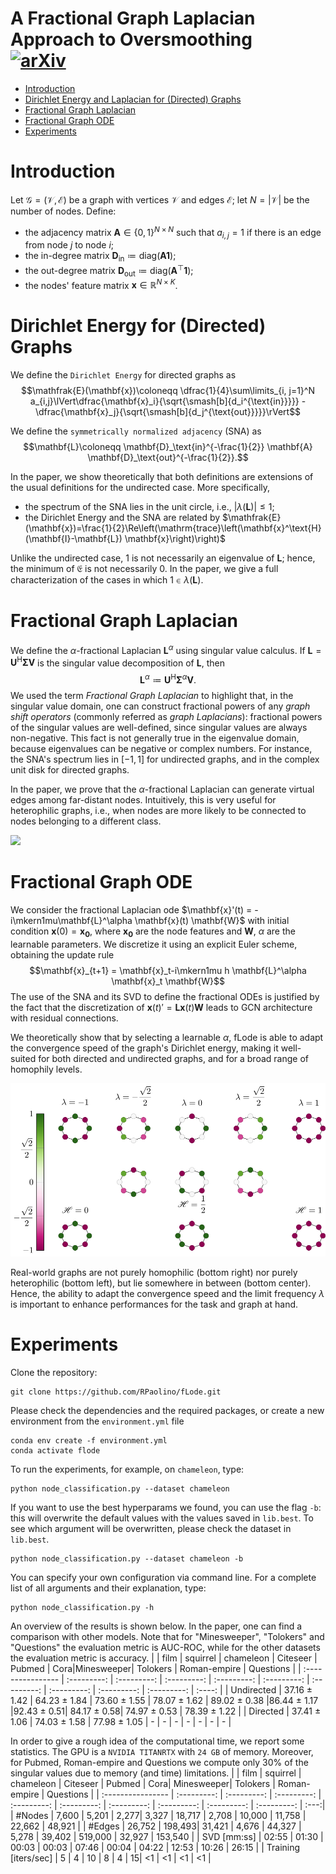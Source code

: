 # A Fractional Graph Laplacian Approach to Oversmoothing <br>[![arXiv](https://img.shields.io/badge/arXiv-2305.13084-aa142d.svg?logo=arxiv&style=plastic)](https://arxiv.org/abs/2305.13084)

+ [Introduction](#introduction)
+ [Dirichlet Energy and Laplacian for (Directed) Graphs](#dirichlet-energy-and-laplacian-for-directed-graphs)
+ [Fractional Graph Laplacian](#fractional-graph-laplacian)
+ [Fractional Graph ODE](#fractional-graph-ode)
+ [Experiments](#experiments)

# Introduction
Let $\mathcal{G}=(\mathcal{V}, \mathcal{E})$ be a graph with vertices $\mathcal{V}$ and edges $\mathcal{E}$; let $N=\lvert \mathcal{V}\rvert$ be the number of nodes. Define:
- the adjacency matrix $\mathbf{A}\in\{0, 1\}^{N\times N}$ such that $a_{i, j}=1$ if there is an edge from node $j$ to node $i$;
- the in-degree matrix $\mathbf{D}_\text{in} \coloneqq \mathrm{diag}(\mathbf{A}\mathbf{1})$;
- the out-degree matrix $\mathbf{D}_\text{out} \coloneqq \mathrm{diag}(\mathbf{A}^\top\mathbf{1})$;
- the nodes' feature matrix $\mathbf{x}\in\mathbb{R}^{N\times K}$.

#  Dirichlet Energy for (Directed) Graphs
We define the ``Dirichlet Energy`` for directed graphs as 
$$\mathfrak{E}(\mathbf{x})\coloneqq \dfrac{1}{4}\sum\limits_{i, j=1}^N a_{i,j}\lVert\dfrac{\mathbf{x}_i}{\sqrt{\smash[b]{d_i^{\text{in}}}}} - \dfrac{\mathbf{x}_j}{\sqrt{\smash[b]{d_j^{\text{out}}}}}\rVert$$

We define the ``symmetrically normalized adjacency`` (SNA) as 
$$\mathbf{L}\coloneqq \mathbf{D}_\text{in}^{-\frac{1}{2}} \mathbf{A} \mathbf{D}_\text{out}^{-\frac{1}{2}}.$$

In the paper, we show theoretically that both definitions are extensions of the usual definitions for the undirected case. More specifically,
- the spectrum of the SNA lies in the unit circle, i.e., $\lvert\lambda(\mathbf{L})\rvert \leq 1$;
- the Dirichlet Energy and the SNA are related by $\mathfrak{E}(\mathbf{x})=\frac{1}{2}\Re\left(\mathrm{trace}\left(\mathbf{x}^\text{H} (\mathbf{I}-\mathbf{L}) \mathbf{x}\right)\right)$

Unlike the undirected case, $1$ is not necessarily an eigenvalue of $\mathbf{L}$; hence, the minimum of $\mathfrak{E}$ is not necessarily $0$. In the paper, we give a full characterization of the cases in which $1\in\lambda(\mathbf{L})$.

# Fractional Graph Laplacian

We define the $\alpha$-fractional Laplacian $\mathbf{L}^\alpha$ using singular value calculus. If $\mathbf{L}=\mathbf{U}^\text{H}\mathbf{\Sigma}\mathbf{V}$ is the singular value decomposition of $\mathbf{L}$, then
$$\mathbf{L}^\alpha\coloneqq\mathbf{U}^\text{H}\mathbf{\Sigma}^{\alpha}\mathbf{V}.$$
We used the term *Fractional Graph Laplacian* to highlight that, in the singular value domain, one can construct fractional powers of any *graph shift operators* (commonly referred as *graph Laplacians*): fractional powers of the singular values are well-defined, since singular values are always non-negative. This fact is not generally true in the eigenvalue domain, because eigenvalues can be negative or complex numbers. For instance, the SNA's spectrum lies in $[-1, 1]$ for undirected graphs, and in the complex unit disk for directed graphs.  

In the paper, we prove that the $\alpha$-fractional Laplacian can generate virtual edges among far-distant nodes. Intuitively, this is very useful for heterophilic graphs, i.e., when nodes are more likely to be connected to nodes belonging to a different class.

<img style="float: center;" src="imgs/fL.gif"/>



# Fractional Graph ODE
We consider the fractional Laplacian ode $\mathbf{x}'(t) = -i\mkern1mu\mathbf{L}^\alpha \mathbf{x}(t) \mathbf{W}$ with initial condition $\mathbf{x}(0)=\mathbf{x_0}$, where $\mathbf{x_0}$ are the node features and $\mathbf{W}$, $\alpha$ are the learnable parameters. We discretize it using an explicit Euler scheme, obtaining the update rule
$$\mathbf{x}_{t+1} = \mathbf{x}_t-i\mkern1mu h \mathbf{L}^\alpha \mathbf{x}_t \mathbf{W}$$
The use of the SNA and its SVD to define the fractional ODEs is justified by the fact that the discretization of $\mathbf{x}(t)'=\mathbf{L}\mathbf{x}(t)\mathbf{W}$ leads to GCN architecture with residual connections.

We theoretically show that by selecting a learnable $\alpha$, fLode is able to adapt the convergence speed of the graph's Dirichlet energy, making it well-suited for both directed and undirected graphs, and for a broad range of homophily levels.

<img style="float: center;" img src="imgs/C8_eigs.svg">

Real-world graphs are not purely homophilic (bottom right) nor purely heterophilic (bottom left), but lie somewhere in between (bottom center). Hence, the ability to adapt the convergence speed and the limit frequency $\lambda$ is important to enhance performances for the task and graph at hand.


# Experiments
Clone the repository:
```
git clone https://github.com/RPaolino/fLode.git
```
Please check the dependencies and the required packages, or create a new environment from the `environment.yml` file
```
conda env create -f environment.yml
conda activate flode
```
To run the experiments, for example, on `chameleon`, type:
```
python node_classification.py --dataset chameleon
```
If you want to use the best hyperparams we found, you can use the flag `-b`: this will overwrite the default values with the values saved in `lib.best`. To see which argument will be overwritten, please check the dataset in `lib.best`. 
```
python node_classification.py --dataset chameleon -b
```

You can specify your own configuration via command line. For a complete list of all arguments and their explanation, type:
```
python node_classification.py -h
```


An overview of the results is shown below. In the paper, one can find a comparison with other models. Note that for "Minesweeper", "Tolokers" and "Questions" the evaluation metric is AUC-ROC, while for the other datasets the evaluation metric is accuracy.
|               | film | squirrel | chameleon | Citeseer | Pubmed | Cora|Minesweeper| Tolokers | Roman-empire | Questions |
| :---------------- | :---------: | :---------: | :---------: | :---------: | :---------: | :---------: | :---------: | :---------: | :---------: | :----: |
| Undirected | 37.16 ± 1.42 | 64.23 ± 1.84 | 73.60 ± 1.55 | 78.07 ± 1.62 | 89.02 ± 0.38 |86.44 ± 1.17 |92.43 ± 0.51|  84.17 ± 0.58| 74.97 ± 0.53 | 78.39 ± 1.22 |
| Directed   | 37.41 ± 1.06 | 74.03 ± 1.58 | 77.98 ± 1.05 | - | - | - | - | - | - | - |


In order to give a rough idea of the computational time, we report some statistics. The GPU is a `NVIDIA TITANRTX` with `24 GB` of memory. Moreover, for Pubmed, Roman-empire and Questions we compute only 30% of the singular values due to memory (and time) limitations.
|               | film | squirrel | chameleon | Citeseer | Pubmed | Cora| Minesweeper| Tolokers | Roman-empire | Questions |
| :---------------- | :---------: | :---------: | :---------: | :---------: | :---------: | :---------: | :---------: | :---------: | :---------: | :---:|
| #Nodes  | 7,600  |  5,201 | 2,277|  3,327 | 18,717  | 2,708  |  10,000 | 11,758 | 22,662 | 48,921 |
| #Edges | 26,752  |  198,493| 31,421  | 4,676 | 44,327 | 5,278 |  39,402 | 519,000 | 32,927 | 153,540 |
| SVD [mm:ss] |   02:55   | 01:30 | 00:03 | 00:03 | 07:46 | 00:04 | 04:22 | 12:53 | 10:26 | 26:15 |
| Training [iters/sec] | 5 | 4 | 10 | 8 | 4 | 15| <1 | <1 | <1 | <1 |

